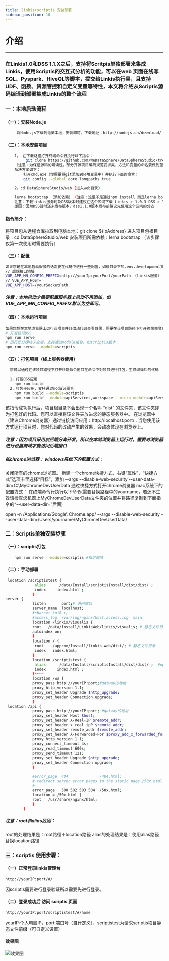 ```yaml
---
title: linkis+scriptis 安装部署
sidebar_position: 10
---
```


# 介绍

---
### 在Linkis1.0和DSS 1.1.X之后，支持将Scritpis单独部署来集成Linkis，使用Scriptis的交互式分析的功能，可以在web 页面在线写SQL、Pyspark、HiveQL等脚本，提交给Linkis执行具，且支持UDF、函数、资源管控和自定义变量等特性，本文将介绍从Scriptis源码编译到部署集成Linkis的整个流程

### 一：本地启动流程

#### （一）：安装Node.js
````bash
     将Node.js下载到电脑本地，安装即可。下载地址：http://nodejs.cn/download/ （建议使用最新的稳定版本） 该步骤仅第一次使用时需要执行
````
#### （二）：本地安装项目
````bash
    1， 在下载路径打开终端命令行执行以下指令：
         git clone https://github.com/WeDataSphere/DataSphereStudio/tree/dev-1.1.x(dss1.1.0版本发布前建议先使用这个分支)
    （注意：为保证源码的可读性，部分开源项目编码规范要求类、方法和变量的命名要做到望文生义，避免使用缩写，因此可能导致部分源码文件命名较长。由于Windows版本的Git是使用msys编译的，它使用了旧版本的Windows Api，限制文件名不能超过260个字符。
    解决方案如下：
        打开cmd.exe（你需要将git添加到环境变量中）并执行下面的命令：
        git config --global core.longpaths true

    2，cd DataSphereStudio/web (进入web目录)

    lerna bootstrap （添加依赖） (注意：这里不是通过npm install 而是lerna bootstrap  需先安装 learn )
    注意：下载linkis服务时及DSS版本时建议在这个区间下载 Linkis > 1.0.3 DSS > 1.1.x （版本配置下载）
    原因：因为DSS暂时还未发布版本，dss1.1.0版本发布前建议先使用这个区间的分支

````
#### 指令简介：

将项目包从远程仓库拉取到电脑本地：git clone ${ipAddress}
进入项目包根目录：cd DataSphereStudio/web
安装项目所需依赖：lerna bootstrap （该步骤仅第一次使用时需要执行）

#### （三）：配置

````bash
如果您是在本地启动服务的话需要在代码中进行一些配置，如根目录下的.env.development文件：
// 后端接口地址
VUE_APP_MN_CONFIG_PREFIX=http://yourIp:yourPort/yourPath （linkis服务）
// VUE_APP_HOST=
VUE_APP_HOST=/yourSocketPath
````
##### 注意：本地启动才需要配置服务器上启动不用添加，如VUE_APP_MN_CONFIG_PREFIX默认为空即可。
#### （四）：本地运行项目

````bash
如果您想在本地浏览器上运行该项目并且改动代码查看效果，需要在该项目路径下打开终端命令窗口在命令中执行以下指令：
# 开发启动DSS
npm run serve
# 运行部分模块子应用，支持通过module组合。如scriptis版本：
npm run serve --module=scriptis
````
#### （五）：打包项目（线上服务器使用）
````bash
  您可以通过在该项目路径下打开终端命令窗口在命令中对项目进行打包，生成编译后的代码
  
  1，打包DSS应用
    npm run build
  2，打包子应用，支持通过module组合
    npm run build --module=scriptis
    npm run build --module=apiServices,workspace --micro_module=apiServices
````
该指令成功执行后，项目根目录下会出现一个名叫 “dist” 的文件夹，该文件夹即为打包好的代码。您可以直接将该文件夹放进您的静态服务器中。
在浏览器中（建议Chrome浏览器）通过链接访问应用：http://localhost:port/ . 当您使用该方式运行项目时，您对代码的改动产生的效果，会动态体现在浏览器上。

##### 注意：因为项目采用前后端分离开发，所以在本地浏览器上运行时，需要对浏览器进行设置跨域才能访问后端接口

##### 如chrome浏览器： windows系统下的配置方式：

关闭所有的chrome浏览器。
新建一个chrome快捷方式，右键“属性”，“快捷方式”选项卡里选择“目标”，添加 --args --disable-web-security --user-data-dir=C:\MyChromeDevUserData
通过快捷方式打开chrome浏览器 mac系统下的配置方式： 在终端命令行执行以下命令(需要替换路径中的yourname，若还不生效请检查您机器上MyChromeDevUserData文件夹的位置并将路径复制到下面指令的“--user-data-dir=”后面)

open -n /Applications/Google\ Chrome.app/ --args --disable-web-security --user-data-dir=/Users/yourname/MyChromeDevUserData/

### 二：Scriptis单独安装步骤

#### （一）：scriptis打包
````bash
	npm run serve --module=scriptis #指定模块 
````
#### （二）：手动部署
````bash
 location /scriptistest { 
             alias      /data/Install/scriptisInstall/dist/dist/ ;
             index     index.html ;
            }
server {
            listen       port;# 访问端口
            server_name  localhost;
            #charset koi8-r;
            #access_log  /var/log/nginx/host.access.log  main;
            location /linkis/visualis {
            root   /data/Install/LinkisWeb/linkis/visualis; # 静态文件目录
            autoindex on;
            }
            location / {
             root    /appcom/Install/linkis-web/dist/; # 静态文件目录
             index   index.html;
            }
            location /scriptistest {
             alias      /data/Install/scriptisInstall/dist/dist/ ;  #nginx scriptis静态文件存放路径(可自定义)
             index     index.html ;
            }~~~~
            location /ws {
            proxy_pass http://yourIP:port;#gatway的地址
            proxy_http_version 1.1;
            proxy_set_header Upgrade $http_upgrade;
            proxy_set_header Connection upgrade;
            }
 location /api {
            proxy_pass http://yourIP:port; #gatway的地址
            proxy_set_header Host $host;
            proxy_set_header X-Real-IP $remote_addr;
            proxy_set_header x_real_ipP $remote_addr;
            proxy_set_header remote_addr $remote_addr;
            proxy_set_header X-Forwarded-For $proxy_add_x_forwarded_for;
            proxy_http_version 1.1;
            proxy_connect_timeout 4s;
            proxy_read_timeout 600s;
            proxy_send_timeout 12s;
            proxy_set_header Upgrade $http_upgrade;
            proxy_set_header Connection upgrade;
            }

            #error_page  404              /404.html;
            # redirect server error pages to the static page /50x.html
            #
            error_page   500 502 503 504  /50x.html;
            location = /50x.html {
            root   /usr/share/nginx/html;
            }
        }
````
##### 注意：root和alias区别：
root的处理结果是：root路径＋location路径
alias的处理结果是：使用alias路径替换location路径

### 三：scriptis 使用步骤：

#### （一）正常登录linkis管理台
````bash
http://yourIP:port/#/
````
因scriptis需要进行登录验证所以需要先进行登录。
#### （二）登录成功后 访问 scriptis 页面
````bash
http://yourIP:port/scriptistest/#/home
````
yourIP:个人电脑IP，port:端口号（自行定义），scriptistest为请求scriptis项目静态文件前缀（可自定义设置）

#### 效果图

![效果图](/Images-zh/deployment/skywalking/linkis-scriptis.png)


